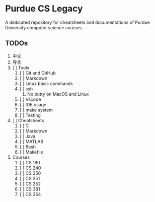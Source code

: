 # Purdue CS Legacy

A dedicated repository for cheatsheets and documentations of Purdue University computer science courses.

## TODOs

1. 中文
2. 导言
3. [ ] Tools
    1. [ ] Git and GitHub
    2. [ ] Markdown
    3. [ ] Linux basic commands
    4. [ ] ssh
        1. No putty on MacOS and Linux
    5. [ ] Vscode
    6. [ ] IDE usage
    7. [ ] make system
    8. [ ] Testing
4. [ ] Cheatsheets
    1. [ ] C
    2. [ ] Markdown
    3. [ ] Java
    4. [ ] MATLAB
    5. [ ] Bash
    6. [ ] Makefile
5. Courses
    1. [ ] CS 180
    2. [ ] CS 240
    3. [ ] CS 250
    4. [ ] CS 251
    5. [ ] CS 252
    6. [ ] CS 381
    7. [ ] CS 354 
